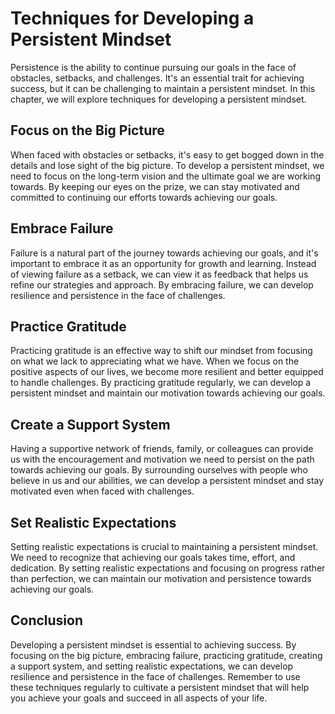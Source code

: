 Techniques for Developing a Persistent Mindset
====================================================================================

Persistence is the ability to continue pursuing our goals in the face of obstacles, setbacks, and challenges. It's an essential trait for achieving success, but it can be challenging to maintain a persistent mindset. In this chapter, we will explore techniques for developing a persistent mindset.

Focus on the Big Picture
------------------------

When faced with obstacles or setbacks, it's easy to get bogged down in the details and lose sight of the big picture. To develop a persistent mindset, we need to focus on the long-term vision and the ultimate goal we are working towards. By keeping our eyes on the prize, we can stay motivated and committed to continuing our efforts towards achieving our goals.

Embrace Failure
---------------

Failure is a natural part of the journey towards achieving our goals, and it's important to embrace it as an opportunity for growth and learning. Instead of viewing failure as a setback, we can view it as feedback that helps us refine our strategies and approach. By embracing failure, we can develop resilience and persistence in the face of challenges.

Practice Gratitude
------------------

Practicing gratitude is an effective way to shift our mindset from focusing on what we lack to appreciating what we have. When we focus on the positive aspects of our lives, we become more resilient and better equipped to handle challenges. By practicing gratitude regularly, we can develop a persistent mindset and maintain our motivation towards achieving our goals.

Create a Support System
-----------------------

Having a supportive network of friends, family, or colleagues can provide us with the encouragement and motivation we need to persist on the path towards achieving our goals. By surrounding ourselves with people who believe in us and our abilities, we can develop a persistent mindset and stay motivated even when faced with challenges.

Set Realistic Expectations
--------------------------

Setting realistic expectations is crucial to maintaining a persistent mindset. We need to recognize that achieving our goals takes time, effort, and dedication. By setting realistic expectations and focusing on progress rather than perfection, we can maintain our motivation and persistence towards achieving our goals.

Conclusion
----------

Developing a persistent mindset is essential to achieving success. By focusing on the big picture, embracing failure, practicing gratitude, creating a support system, and setting realistic expectations, we can develop resilience and persistence in the face of challenges. Remember to use these techniques regularly to cultivate a persistent mindset that will help you achieve your goals and succeed in all aspects of your life.

